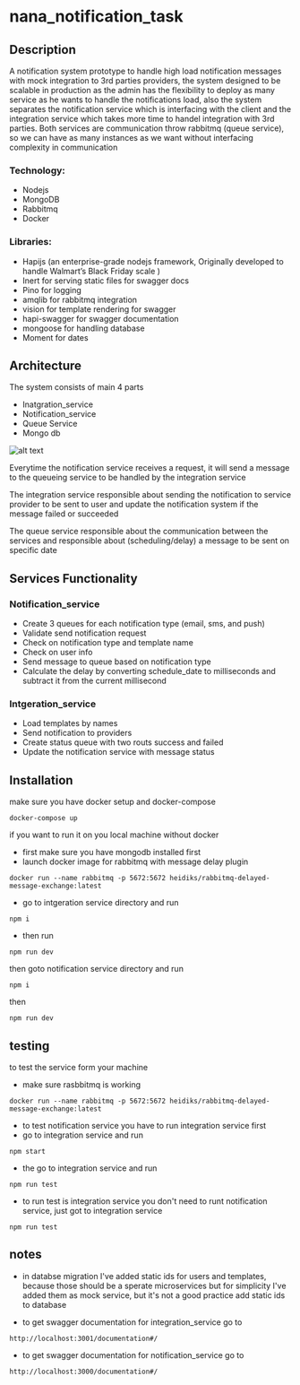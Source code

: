 # nana_notification_task

## Description

A notification system prototype to handle high load notification messages with mock integration to 3rd parties providers, the system designed to be scalable in production as the admin has the flexibility to deploy as many service as he wants to handle the notifications load, also the system separates the notification service which is interfacing with the client and the integration service which takes more time to handel integration with 3rd parties. Both services are communication throw rabbitmq (queue service), so we can have as many instances as we want without interfacing complexity in communication

### Technology:
 - Nodejs
 - MongoDB
 - Rabbitmq
 - Docker 
 
### Libraries:
 - Hapijs (an enterprise-grade nodejs framework, Originally developed to handle Walmart’s Black Friday scale )
 - Inert for serving static files for swagger docs
 - Pino for logging 
 - amqlib for rabbitmq integration
 - vision for template rendering for swagger 
 - hapi-swagger for swagger documentation
 - mongoose for handling database
 - Moment for dates
 
## Architecture
  The system consists of main 4 parts 
 - Inatgration_service 
 - Notification_service
 - Queue Service
 - Mongo db
 
 
 ![alt text](https://i.ibb.co/fqzQFj9/Screen-Shot-2022-01-07-at-1-54-16-AM.png)
 
 

Everytime the notification service receives a request, it will send a message to the queueing service to be handled by the integration service

The integration service responsible about sending the notification to service provider to be sent to user and update the notification system if the message failed or succeeded

The queue service responsible about the communication between the services and responsible about (scheduling/delay) a message to be sent on specific date 

## Services Functionality 
### Notification_service
 - Create 3 queues for each notification type (email, sms, and push)
 - Validate send notification request 
 - Check on notification type and template name
 - Check on user info
 - Send message to queue based on notification type
 - Calculate the delay by converting schedule_date to milliseconds and subtract it from the current millisecond 

### Intgeration_service 
 - Load templates by names
 - Send notification to providers 
 - Create status queue with two routs success and failed 
 - Update the notification service with message status
 
 ## Installation
 
make sure you have docker setup and docker-compose

 ``` 
docker-compose up 
 ```
 
 if you want to run it on you local machine without docker 
  - first make sure you have mongodb installed first 
  - launch docker image for rabbitmq with message delay plugin
  ```
  docker run --name rabbitmq -p 5672:5672 heidiks/rabbitmq-delayed-message-exchange:latest
  ```
  - go to intgeration service directory and run
  ```
  npm i
  ```
  - then run 
  ```
  npm run dev
  ```
  then goto notification service directory and run 
  ```
  npm i 
  ```
  then 
  ```
  npm run dev
  ```
  
  ## testing 
  
  to test the service form your machine 
   - make sure rasbbitmq is working 
   ```
  docker run --name rabbitmq -p 5672:5672 heidiks/rabbitmq-delayed-message-exchange:latest
  ```
 -  to test notification service you have to run integration service first
 - go to integration service and run 
 ```
 npm start
 ```
 - the go to integration service and run
 ```
 npm run test
 ```
 - to run test is integration service you don't need to runt notification service, just got to integration service
 ```
 npm run test
 ```
 
 ## notes
 - in databse migration I've added static ids for users and templates, because those should be a sperate microservices but for simplicity I've added them as mock service, but it's not a good practice add static ids to database

 - to get swagger documentation for integration_service go to
 ```
 http://localhost:3001/documentation#/
 ```

 - to get swagger documentation for notification_service go to
 ```
 http://localhost:3000/documentation#/
 ```
  
 
 



